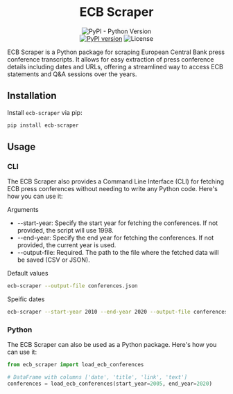 <h1 align="center">ECB Scraper</h1>

<p align="center">
    <img alt="PyPI - Python Version" src="https://img.shields.io/pypi/pyversions/ecb-scraper">
    <br>
    <a href="https://pypi.org/project/ecb-scraper/"><img src="https://badge.fury.io/py/ecb-scraper.svg" alt="PyPI version"></a>
    <img src="https://img.shields.io/badge/license-MIT-green.svg" alt="License">
</p>

ECB Scraper is a Python package for scraping European Central Bank press conference transcripts. It allows for easy extraction of press conference details including dates and URLs, offering a streamlined way to access ECB statements and Q&A sessions over the years.

## Installation

Install `ecb-scraper` via pip:

```bash
pip install ecb-scraper
```

## Usage

### CLI

The ECB Scraper also provides a Command Line Interface (CLI) for fetching ECB press conferences without needing to write any Python code. Here's how you can use it:

Arguments
- --start-year: Specify the start year for fetching the conferences. If not provided, the script will use 1998.
- --end-year: Specify the end year for fetching the conferences. If not provided, the current year is used.
- --output-file: Required. The path to the file where the fetched data will be saved (CSV or JSON).

Default values
```bash
ecb-scraper --output-file conferences.json
```

Speific dates
```bash
ecb-scraper --start-year 2010 --end-year 2020 --output-file conferences.json
```



### Python

The ECB Scraper can also be used as a Python package. Here's how you can use it:

```python
from ecb_scraper import load_ecb_conferences

# DataFrame with columns ['date', 'title', 'link', 'text']
conferences = load_ecb_conferences(start_year=2005, end_year=2020)
```
